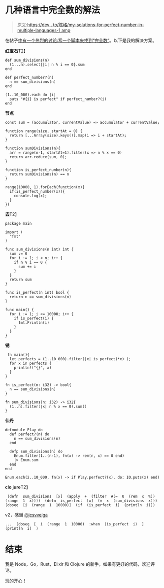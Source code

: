 # 几种语言中完全数的解法

> 原文:[https://dev . to/陈格/my-solutions-for-perfect-number-in-multiple-languages-1 amp](https://dev.to/chenge/my-solutions-for-perfect-number-in-several-languages-1amp)

在帖子[中有一个热烈的讨论:写一个脚本来找到“完全数”](https://dev.to/peter/write-a-script-to-find-perfect-numbers-48nn)。以下是我的解决方案。

**红宝石**T2】

```
def sum_divisions(n)
  (1...n).select{|i| n % i == 0}.sum
end

def perfect_number?(n)
  n == sum_divisions(n)
end

(1..10_000).each do |i|
  puts "#{i} is perfect" if perfect_number?(i)
end 
```

**节点**

```
const sum = (accumulator, currentValue) => accumulator + currentValue;

function range(size, startAt = 0) {
  return [...Array(size).keys()].map(i => i + startAt);
}

function sumDivisions(n){
  arr = range(n-1, startAt=1).filter(x => n % x == 0)
  return arr.reduce(sum, 0);
}

function is_perfect_number(n){
  return sumDivisions(n) == n
}

range(10000, 1).forEach(function(x){
  if(is_perfect_number(x)){
    console.log(x);
  }
}) 
```

**去**T2】

```
package main

import (
  "fmt"
)

func sum_divisions(n int) int {
  sum := 0
  for i := 1; i < n; i++ {
    if n % i == 0 {
      sum += i
    }
  }
  return sum
}

func is_perfect(n int) bool {
  return n == sum_divisions(n)
}

func main() {
  for i := 1; i <= 10000; i++ {
    if is_perfect(i) {
      fmt.Println(i)
    }
  }
} 
```

**锈**

```
 fn main(){
  let perfects = (1..10_000).filter(|x| is_perfect(*x) );
  for x in perfects {
    println!("{}", x)
  }
}

fn is_perfect(n: i32) -> bool{
  n == sum_divisions(n)
}

fn sum_divisions(n: i32) -> i32{
  (1..n).filter(|x| n % x == 0).sum()
} 
```

**仙丹**

```
defmodule Play do
  def perfect?(n) do
    n == sum_divisions(n)
  end

  defp sum_divisions(n) do
    Enum.filter(1..(n-1), fn(x) -> rem(n, x) == 0 end)
    |> Enum.sum
  end
end

Enum.each(2..10_000, fn(x) -> if Play.perfect?(x), do: IO.puts(x) end) 
```

**clo jure**T2】

```
 (defn  sum_divisions  [x]  (apply  +  (filter  #(=  0  (rem  x  %))  (range  1  x))))  (defn  is_perfect  [x]  (=  x  (sum_divisions  x)))  (doseq  [i  (range  1  10000)]  (if  (is_perfect  i)  (println  i))) 
```

v2，感谢 [@jcsvveiga](https://dev.to/jcsvveiga)

```
...  (doseq  [  i  (range  1  10000)  :when  (is_perfect  i)  ]  (println  i)  ) 
```

# 结束

我是 Node，Go，Rust，Elixir 和 Clojure 的新手，如果有更好的代码，欢迎评论。

玩的开心！